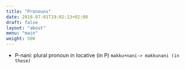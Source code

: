 ```yaml
---
title: "Pronouns"
date: 2018-07-01T19:02:13+02:00
draft: false
layout: "about"
menu: "main"
weight: 500 
---
```


* P-nani: plural pronoun in locative (in P)
  `makku+nani-> makkunani (in those)`